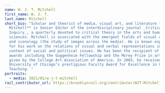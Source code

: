```yaml
---
name: W. J. T. Mitchell
first_name: W. J. T.
last_name: Mitchell
short_bio: "Scholar and theorist of media, visual art, and literature **W. J. T.
  Mitchell** is Senior Editor of the interdisciplinary journal _Critical
  Inquiry_, a quarterly devoted to critical theory in the arts and human
  sciences. Mitchell is associated with the emergent fields of visual culture
  and iconology (the study of images across the media). He is known especially
  for his work on the relations of visual and verbal representations in the
  context of social and political issues. He has been the recipient of numerous
  awards including the Guggenheim Fellowship and the Morey Prize in art history
  given by the College Art Association of America. In 2003, he received the
  University of Chicago’s prestigious Faculty Award for Excellence in Graduate
  Teaching. "
portraits:
  - media: 2021/01/w-j-t-mitchell
rail_contributor_url: https://brooklynrail.org/contributor/WJT-Mitchell
---
```

